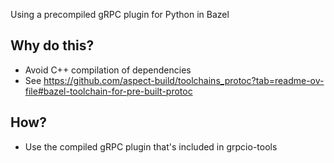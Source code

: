 Using a precompiled gRPC plugin for Python in Bazel

## Why do this?
* Avoid C++ compilation of dependencies
* See https://github.com/aspect-build/toolchains_protoc?tab=readme-ov-file#bazel-toolchain-for-pre-built-protoc

## How?
* Use the compiled gRPC plugin that's included in grpcio-tools